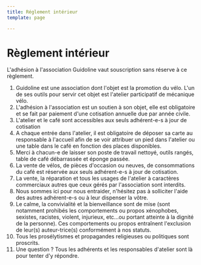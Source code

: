 ```yaml
---
title: Réglement intérieur
template: page

---
```

# Règlement intérieur

L'adhésion à l'association Guidoline vaut souscription sans réserve à ce règlement.

 1. Guidoline est une association dont l'objet est la promotion du vélo. L'un de ses outils pour servir cet objet est l'atelier participatif de mécanique vélo.
 2. L'adhésion à l'association est un soutien à son objet, elle est obligatoire et se fait par paiement d'une cotisation annuelle due par année civile.
 3. L'atelier et le café sont accessibles aux seuls adhérent-e-s à jour de cotisation
 4. A chaque entrée dans l'atelier, il est obligatoire de déposer sa carte au responsable à l'accueil afin de se voir attribuer un pied dans l'atelier ou une table dans le café en fonction des places disponibles.
 5. Merci à chacun-e de laisser son poste de travail nettoyé, outils rangés, table de café débarrassée et éponge passée.
 6. La vente de vélos, de pièces d'occasion ou neuves, de consommations du café est réservée aux seuls adhérent-e-s à jour de cotisation. 
 7. La vente, la réparation et tous les usages de l'atelier à caractères commerciaux autres que ceux gérés par l'association sont interdits.
 8. Nous sommes ici pour nous entraider, n'hésitez pas à solliciter l'aide des autres adhérent-e-s ou à leur dispenser la vôtre.
 9. Le calme, la convivialité et la bienveillance sont de mise (sont notamment prohibés les comportements ou propos xénophobes, sexistes, racistes, violent, injurieux, etc...ou portant atteinte à la dignité de la personne). Ces comportements ou propos entraînent l'exclusion de leur(s) auteur-trice(s) conformément à nos statuts.
10. Tous les prosélytismes et propagandes religieuses ou politiques sont proscrits.
11. Une question ? Tous les adhérents et les responsables d'atelier sont là pour tenter d'y répondre.